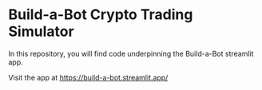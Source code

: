 # Build-a-Bot Crypto Trading Simulator

In this repository, you will find code underpinning the Build-a-Bot streamlit app.

Visit the app at https://build-a-bot.streamlit.app/

